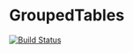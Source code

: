 # GroupedTables

[![Build Status](https://github.com/greimel/GroupedTables.jl/actions/workflows/CI.yml/badge.svg?branch=main)](https://github.com/greimel/GroupedTables.jl/actions/workflows/CI.yml?query=branch%3Amain)
